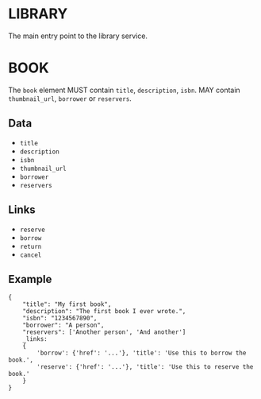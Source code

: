 LIBRARY
=======

The main entry point to the library service.


BOOK
====

The `book` element MUST contain `title`, `description`, `isbn`. MAY contain
`thumbnail_url`, `borrower` or `reservers`.

Data
----

* `title`
* `description`
* `isbn`
* `thumbnail_url`
* `borrower`
* `reservers`

Links
-----

* `reserve`
* `borrow`
* `return`
* `cancel`

Example
-------

    {
        "title": "My first book",
        "description": "The first book I ever wrote.",
        "isbn": "1234567890",
        "borrower": "A person",
        "reservers": ['Another person', 'And another']
        _links:
        {
            'borrow': {'href': '...'}, 'title': 'Use this to borrow the book.',
            'reserve': {'href': '...'}, 'title': 'Use this to reserve the book.'
        }
    }

